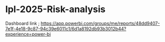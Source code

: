 # Ipl-2025-Risk-analysis
Dashboard link ; https://app.powerbi.com/groups/me/reports/48dd9407-7e1f-4e18-9c87-94c39e6011c1/6d1a8192db93b3012b44?experience=power-bi
